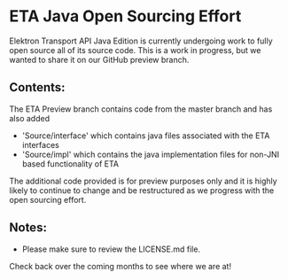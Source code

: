 # ETA Java Open Sourcing Effort

Elektron Transport API Java Edition is currently undergoing work to fully open source all of its source code.
This is a work in progress, but we wanted to share it on our GitHub preview branch.  

## Contents: 
The ETA Preview branch contains code from the master branch and has also added
- 'Source/interface' which contains java files associated with the ETA interfaces
- 'Source/impl' which contains the java implementation files for non-JNI based functionality of ETA

The additional code provided is for preview purposes only and it is highly likely to continue to change and be restructured as we progress with the open sourcing effort.  


## Notes:

- Please make sure to review the LICENSE.md file.


Check back over the coming months to see where we are at!